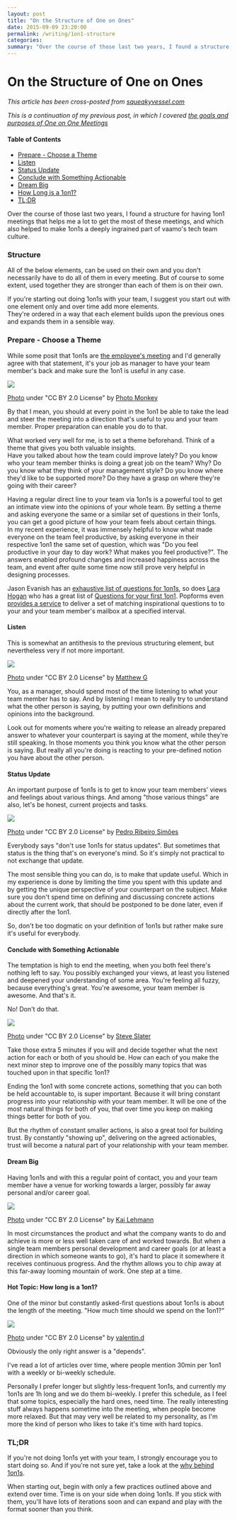 ```yaml
---
layout: post
title: "On the Structure of One on Ones"
date: 2015-09-09 23:20:00
permalink: /writing/1on1-structure
categories:
summary: "Over the course of those last two years, I found a structure for having 1on1 meetings that helps me a lot to get the most of these meetings, and which also helped to make 1on1s a deeply ingrained part of vaamo's tech team culture."
---
```


# On the Structure of One on Ones

<p class="small"><em>This article has been cross-posted from
<a href="https://squeakyvessel.com/2015/09/09/1on1-structure/">squeakyvessel.com</a></em></p>

*This is a continuation of my previous post, in which I covered [the goals and
purposes of One on One Meetings](/writing/1on1-purpose-goals)*

#### Table of Contents

- [Prepare - Choose a Theme](#prepare)
- [Listen](#listen)
- [Status Update](#update)
- [Conclude with Something Actionable](#actionable)
- [Dream Big](#dream)
- [How Long is a 1on1?](#length)
- [TL;DR](#tldr)


Over the course of those last two years, I found a structure for having 1on1
meetings that helps me a lot to get the most of these meetings, and which also
helped to make 1on1s a deeply ingrained part of vaamo's tech team culture.

### Structure 

All of the below elements, can be used on their own and you don't necessarily
have to do all of them in every meeting. But of course to some extent, used
together they are stronger than each of them is on their own.

If you're starting out doing 1on1s with your team, I suggest you start out with
one element only and over time add more elements.  
They're ordered in a way that each element builds upon the previous ones and
expands them in a sensible way.


<a name="prepare"></a>

### Prepare - Choose a Theme

While some posit that 1on1s are [the employee's
meeting][what-to-expect-employee] and I'd generally agree with that statement,
it's your job as manager to have your team member's back and make sure the
1on1 is useful in any case.

![](/static/img/2015-09/prepare.jpg)

<div class="photo-attribute">
<a href="https://www.flickr.com/photos/photomonkey/5669185/">Photo</a> under "CC
BY 2.0 License" by <a href="https://www.flickr.com/photos/photomonkey/">Photo
Monkey</a> </div>


By that I mean, you should at every point in the 1on1 be able to take the lead
and steer the meeting into a direction that's useful to you and your team
member. Proper preparation can enable you do to that.

What worked very well for me, is to set a theme beforehand. Think of a theme that
gives you both valuable insights.  
Have you talked about how the team could improve lately? Do you know who your
team member thinks is doing a great job on the team? Why? Do you know what they
think of your management style? Do you know where they'd like to be supported
more? Do they have a grasp on where they're going with their career?

Having a regular direct line to your team via 1on1s is a powerful tool to get an
intimate view into the opinions of your whole team. By setting a theme and
asking everyone the same or a similar set of questions in their 1on1s, you can
get a good picture of how your team feels about certain things.  
In my recent experience, it was immensely helpful to know what made everyone on
the team feel productive, by asking everyone in their respective 1on1 the same
set of question, which was "Do you feel productive in your day to day work? What
makes you feel productive?". The answers enabled profound changes and increased
happiness across the team, and event after quite some time now still prove very
helpful in designing processes.

Jason Evanish has an [exhaustive list of questions for 1on1s][101-questions], so
does [Lara Hogan][larahogan-twitter] who has a great list of [Questions for your
first 1on1][larahogan-questions]. Popforms even [provides a
service][1on1-q-newsletter] to deliver a set of matching inspirational questions
to to your and your team member's mailbox at a specified interval.


<a name="listen"></a>

#### Listen

This is somewhat an antithesis to the previous structuring element, but
nevertheless very if not more important.

![](/static/img/2015-09/listening.jpg)

<div class="photo-attribute">
<a href="https://www.flickr.com/photos/streetmatt/15851429459/">Photo</a> under
"CC BY 2.0 License" by <a
href="https://www.flickr.com/photos/streetmatt/">Matthew G</a> </div>


You, as a manager, should spend most of the time listening to what your team
member has to say. And by listening I mean to really try to understand what the
other person is saying, by putting your own definitions and opinions into the
background. 

Look out for moments where you're waiting to release an already prepared answer
to whatever your counterpart is saying at the moment, while they're still
speaking. In those moments you think you know what the other person is saying.
But really all you're doing is reacting to your pre-defined notion you have
about the other person.


<a name="update"></a>

#### Status Update

An important purpose of 1on1s is to get to know your team members' views and
feelings about various things. And among "those various things" are also, let's
be honest, current projects and tasks.

![](/static/img/2015-09/update.jpg)

<div class="photo-attribute">
<a href="https://www.flickr.com/photos/pedrosimoes7/8241346527">Photo</a> under
"CC BY 2.0 License" by <a
href="https://www.flickr.com/photos/pedrosimoes7/">Pedro Ribeiro Simões</a>
</div>


Everybody says "don't use 1on1s for status updates". But sometimes that status
is the thing that's on everyone's mind. So it's simply not practical to not
exchange that update. 

The most sensible thing you can do, is to make that update useful. Which in my
experience is done by limiting the time you spent with this update and by
getting the unique perspective of your counterpart on the subject. Make sure you
don't spend time on defining and discussing concrete actions about the current
work, that should be postponed to be done later, even if directly after the
1on1.

So, don't be too dogmatic on your definition of 1on1s but rather make sure
it's useful for everybody.


<a name="actionable"></a>

#### Conclude with Something Actionable

The temptation is high to end the meeting, when you both feel there's nothing
left to say. You possibly exchanged your views, at least you listened and
deepened your understanding of some area. You're feeling all fuzzy, because
everything's great. You're awesome, your team member is awesome. And that's it.

No! Don't do that.

![](/static/img/2015-09/actionable.jpg)

<div class="photo-attribute">
<a href="https://www.flickr.com/photos/wildlife_encounters/8024190520">Photo</a> under
"CC BY 2.0 License" by <a
href="https://www.flickr.com/photos/wildlife_encounters/">Steve Slater</a>
</div>

Take those extra 5 minutes if you will and decide together what the next action
for each or both of you should be. How can each of you make the next minor step
to improve one of the possibly many topics that was touched upon in that
specific 1on1?

Ending the 1on1 with some concrete actions, something that you can both be held
accountable to, is super important. Because it will bring constant progress into
your relationship with your team member. It will be one of the most natural
things for both of you, that over time you keep on making things better for both
of you.

But the rhythm of constant smaller actions, is also a great tool for building
trust. By constantly "showing up", delivering on the agreed actionables, trust
will become a natural part of your relationship with your team member.


<a name="dream"></a>

#### Dream Big

Having 1on1s and with this a regular point of contact, you and your
team member have a venue for working towards a larger, possibly far away
personal and/or career goal.

![](/static/img/2015-09/dream.jpg)

<div class="photo-attribute">
<a
href="https://www.flickr.com/photos/kailehmann/19113681318">Photo</a> under
"CC BY 2.0 License" by <a
href="https://www.flickr.com/photos/kailehmann/">Kai Lehmann</a>
</div>

In most circumstances the product and what the company wants to do and achieve
is more or less well taken care of and worked towards. But when a single team
members personal development and career goals (or at least a direction in which
someone wants to go), it's hard to place it somewhere it receives continuous
progress. And the rhythm allows you to chip away at this far-away looming
mountain of work. One step at a time.


<a name="length"></a>

#### Hot Topic: How long is a 1on1?

One of the minor but constantly asked-first questions about 1on1s is about the
length of the meeting. "How much time should we spend on the 1on1?"

![](/static/img/2015-09/time.jpg)

<div class="photo-attribute">
<a href="https://www.flickr.com/photos/denicide/3075249991/">Photo</a> under
"CC BY 2.0 License" by <a
href="https://www.flickr.com/photos/denicide/">valentin.d</a>
</div>

Obviously the only right answer is a "depends".

I've read a lot of articles over time, where people mention 30min per 1on1 with
a weekly or bi-weekly schedule.

Personally I prefer longer but slightly less-frequent 1on1s, and currently my
1on1s are 1h long and we do them bi-weekly. I prefer this schedule, as I feel
that some topics, especially the hard ones, need time. The really interesting
stuff always happens sometime into the meeting, when people become more relaxed.
But that may very well be related to my personality, as I'm more the kind of
person who likes to take it's time with hard topics.


<a name="tldr"></a>

### TL;DR

If you're not doing 1on1s yet with your team, I strongly encourage you to start
doing so. And if you're not sure yet, take a look at the [why behind
1on1s][1on1-purpose].

When starting out, begin with only a few practices outlined above and extend
over time. Time is on your side when doing 1on1s. If you stick with them,
you'll have lots of iterations soon and can expand and play with the format
sooner than you think.


[1on1-q-newsletter]: https://www.safaribooksonline.com/blog/better-1-1s/
[101-questions]: http://jasonevanish.com/2014/05/29/101-questions-to-ask-in-1-on-1s/
[1on1-purpose]: /2015/05/21/1on1-purpose-goals/
[larahogan-questions]: http://larahogan.me/blog/first-one-on-one-questions/
[larahogan-twitter]: https://twitter.com/lara_hogan
[what-to-expect-employee]: https://getlighthouse.com/blog/one-on-ones-employee-know/
[how-to-start-1on1s]: https://getlighthouse.com/blog/how-to-start-one-on-ones-your-teams/
